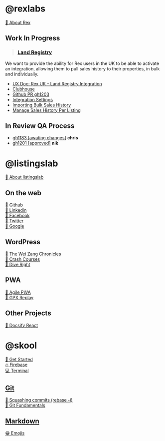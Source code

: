 
# @rexlabs

[:deciduous_tree: About Rex](https://www.rexlabs.io/)

## Work In Progress
> ### [Land Registry](md/rexlabs/Land_Registry/Land_Registry.md)  
We want to provide the ability for Rex users in the UK to be able to activate an integration, allowing them to pull sales history to their properties, in bulk and individually.

- [UX Doc: Rex UK - Land Registry Integration](https://docs.google.com/document/d/1OqpiBrKFJcKu4VwY-akVB4J79A6_1ZlgR_tLZoYC8BU/edit#heading=h.yduvmhvc306d)
- [Clubhouse](https://app.clubhouse.io/rexlabs/stories/space/27509/everything)
- [Github PR gh1203](https://github.com/rexlabsio/rex-app/pull/1203)
- [Integration Settings](md/rexlabs/Land_Registry/Integration_Settings.md)
- [Importing Bulk Sales History](md/rexlabs/Land_Registry/Importing_Bulk_Sales_History.md)
- [Manage Sales History Per Listing](md/rexlabs/Land_Registry/Manage_Sales_History_Per_Listing.md)

## In Review QA Process
- [gh1183 [awating changes]](md/rexlabs/gh/1183.md) __chris__
- [gh1201 [approved]](md/rexlabs/gh/1201.md) __nik__

# @listingslab
[:seedling: About listingslab](md/listingslab/listingslab.md)

## On the web

[:rocket: Github](https://github.com/listingslab)  
[:rocket: Linkedin](https://www.linkedin.com/in/listingslab/)  
[:rocket: Facebook](https://www.facebook.com/listingslabspage/)  
[:rocket: Twitter](https://twitter.com/listingslab)  
[:rocket: Google](https://www.google.com/search?q=listingslab)  

## WordPress
[:rocket: The Wei Zang Chronicles](https://wei-zang.com)  
[:rocket: Crash Courses](https://crash-courses.com.au)  
[:rocket: Dive Right](http://dive-right.com)  

## PWA 
[:rocket: Agile PWA](https://agile-pwa.listingslab.com)  
[:rocket: GPX Replay](https://gpx-replay.com)

## Other Projects
[:rocket: Docsify React](md/listingslab/Docsify_React.md)  

# @skool
[:notebook: Get Started](md/skool/tutorial/Get_Started.md)  
[:fire: Firebase](md/skool/Firebase.md)  
[:computer: Terminal](md/skool/Terminal.md)  

## [Git](md/skool/git/git_fundamentals.md)
[:octopus: Squashing commits (rebase -i)](md/skool/git/git_rebase_interactive.md)  
[:octopus: Git Fundamentals](md/skool/git/git_fundamentals.md)  

## [Markdown](md/skool/markdown/Markdown_Cheatsheet.md)
[:grin: Emojis](md/skool/markdown/Emojis.md)  
